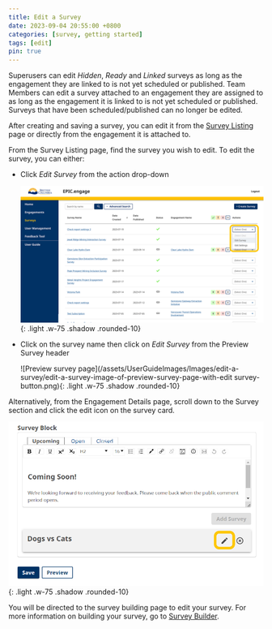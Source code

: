 ```yaml
---
title: Edit a Survey
date: 2023-09-04 20:55:00 +0800
categories: [survey, getting started]
tags: [edit]
pin: true
---
```

Superusers can edit *Hidden*, *Ready* and *Linked* surveys as long as the engagement they are linked to is not yet scheduled or published. Team Members can edit a survey attached to an engagement they are assigned to as long as the engagement it is linked to is not yet scheduled or published. Surveys that have been scheduled/published can no longer be edited. 

After creating and saving a survey, you can edit it from the [Survey Listing](/met-guide/posts/survey-listing/) page or directly from the engagement it is attached to.

From the Survey Listing page, find the survey you wish to edit. To edit the survey, you can either:

- Click *Edit Survey* from the action drop-down

  ![Survey listing drop down](/assets/UserGuideImages/Images/edit-a-survey/edit-a-survey-image-of-a-survey-listing-with-action-drop-down-expanded.png){: .light .w-75 .shadow .rounded-10}  
  
- Click on the survey name then click on *Edit Survey* from the Preview Survey header

  ![Preview survey page](/assets/UserGuideImages/Images/edit-a-survey/edit-a-survey-image-of-preview-survey-page-with-edit survey-button.png){: .light .w-75 .shadow .rounded-10}

Alternatively, from the Engagement Details page, scroll down to the Survey section and click the edit icon on the survey card.

![Survey block](/assets/UserGuideImages/Images/edit-a-survey/edit-from-survey-block-on-engagement-details.png){: .light .w-75 .shadow .rounded-10}  

You will be directed to the survey building page to edit your survey. For more information on building your survey, go to [Survey Builder](/met-guide/posts/survey-builder/).


